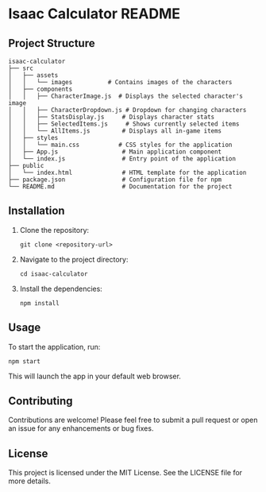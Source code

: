 # Isaac Calculator README

## Project Structure

```
isaac-calculator
├── src
│   ├── assets
│   │   └── images          # Contains images of the characters
│   ├── components
│   │   ├── CharacterImage.js  # Displays the selected character's image
│   │   ├── CharacterDropdown.js # Dropdown for changing characters
│   │   ├── StatsDisplay.js     # Displays character stats
│   │   ├── SelectedItems.js     # Shows currently selected items
│   │   └── AllItems.js         # Displays all in-game items
│   ├── styles
│   │   └── main.css           # CSS styles for the application
│   ├── App.js                  # Main application component
│   └── index.js                # Entry point of the application
├── public
│   └── index.html              # HTML template for the application
├── package.json                # Configuration file for npm
└── README.md                   # Documentation for the project
```

## Installation

1. Clone the repository:
   ```
   git clone <repository-url>
   ```
2. Navigate to the project directory:
   ```
   cd isaac-calculator
   ```
3. Install the dependencies:
   ```
   npm install
   ```

## Usage

To start the application, run:
```
npm start
```
This will launch the app in your default web browser.

## Contributing

Contributions are welcome! Please feel free to submit a pull request or open an issue for any enhancements or bug fixes.

## License

This project is licensed under the MIT License. See the LICENSE file for more details.
